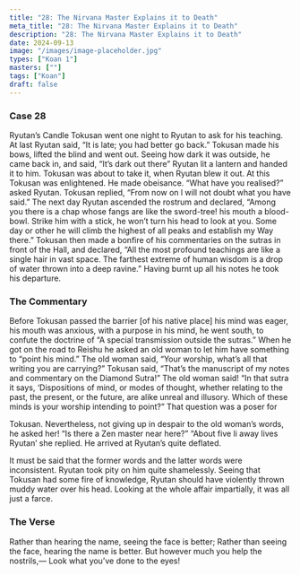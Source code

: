 ```yaml
---
title: "28: The Nirvana Master Explains it to Death"
meta_title: "28: The Nirvana Master Explains it to Death"
description: "28: The Nirvana Master Explains it to Death"
date: 2024-09-13
image: "/images/image-placeholder.jpg"
types: ["Koan 1"]
masters: [""]
tags: ["Koan"]
draft: false
---
```


### Case 28

Ryutan’s Candle
Tokusan went one night to Ryutan to ask for his teaching. At last Ryutan said, “It is late; you had better go back.” Tokusan made his bows, lifted the blind and went out. Seeing how dark it was outside, he came back in, and said, “It’s dark out there” Ryutan lit a lantern and handed it to him. Tokusan was about to take it, when Ryutan blew it out. At this Tokusan was enlightened. He made obeisance. “What have you realised?” asked Ryutan. Tokusan replied, “From now on l will not doubt what you have said.” The next day Ryutan ascended the rostrum and declared, “Among you there is a chap whose fangs are like the sword-tree! his mouth a blood-bowl. Strike him with a stick, he won’t turn his head to look at you. Some day or other he will climb the highest of all peaks and establish my Way there.” Tokusan then made a bonfire of his commentaries on the sutras in front of the Hall, and declared, “All the most profound teachings are like a single hair in vast space. The farthest extreme of human wisdom is a drop of water thrown into a deep ravine.” Having burnt up all his notes he took his departure.

### The Commentary
Before Tokusan passed the barrier [of his native place] his mind was eager, his mouth was anxious, with a purpose in his mind, he went south, to confute the doctrine of “A special transmission outside the sutras.” When he got on the road to Reishu he asked an old woman to let him have something to “point his mind.” The old woman said, “Your worship, what’s all that writing you are carrying?” Tokusan said, “That’s the manuscript of my notes and commentary on the Diamond Sutra!” The old woman said! “In that sutra it says, ‘Dispositions of mind, or modes of thought, whether relating to the past, the present, or the future, are alike unreal and illusory. Which of these minds is your worship intending to point?” That question was a poser for

Tokusan. Nevertheless, not giving up in despair to the old woman’s words, he asked her! “Is there a Zen master near here?” “About five li away lives Ryutan’ she replied. He arrived at Ryutan’s quite deflated.

It must be said that the former words and the latter words were inconsistent. Ryutan took pity on him quite shamelessly. Seeing that Tokusan had some fire of knowledge, Ryutan should have violently thrown muddy water over his head. Looking at the whole affair impartially, it was all just a farce.

### The Verse
Rather than hearing the name, seeing the face is better; Rather than seeing the face, hearing the name is better. But however much you help the nostrils,—
Look what you’ve done to the eyes!
